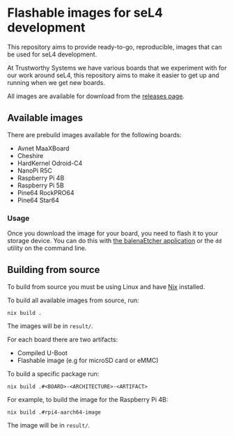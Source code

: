 # Flashable images for seL4 development

This repository aims to provide ready-to-go, reproducible, images
that can be used for seL4 development.

At Trustworthy Systems we have various boards that we experiment with
for our work around seL4, this repository aims to make it easier to get up and
running when we get new boards.

All images are available for download from the
[releases page](https://github.com/au-ts/board_images_for_sel4/releases/latest).

## Available images

There are prebuild images available for the following boards:

* Avnet MaaXBoard
* Cheshire
* HardKernel Odroid-C4
* NanoPi R5C
* Raspberry Pi 4B
* Raspberry Pi 5B
* Pine64 RockPRO64
* Pine64 Star64

### Usage

Once you download the image for your board, you need to flash it to your storage device.
You can do this with [the balenaEtcher application](https://etcher.balena.io/) or the `dd` utility
on the command line.

## Building from source

To build from source you must be using Linux and have [Nix](https://nixos.org/download/)
installed.

To build all available images from source, run:
```
nix build .
```

The images will be in `result/`.

For each board there are two artifacts:
* Compiled U-Boot
* Flashable image (e.g for microSD card or eMMC)

To build a specific package run:
```
nix build .#<BOARD>-<ARCHITECTURE>-<ARTIFACT>
```

For example, to build the image for the Raspberry Pi 4B:
```
nix build .#rpi4-aarch64-image
```

The image will be in `result/`.

